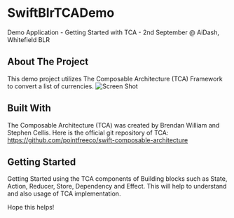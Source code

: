 # SwiftBlrTCADemo
Demo Application - Getting Started with TCA - 2nd September @ AiDash, Whitefield BLR

## About The Project

   This demo project utilizes The Composable Architecture (TCA) Framework to convert a list of currencies.
   ![Screen Shot](https://github.com/sabapathyk7/SwiftBlrTCADemo/assets/40764138/2a99f91b-ee2d-4440-844f-8acf07560a76)

## Built With

  The Composable Architecture (TCA) was created by Brendan William and Stephen Cellis. Here is the official git repository of TCA: https://github.com/pointfreeco/swift-composable-architecture 

## Getting Started

  Getting Started using the TCA components of Building blocks such as State, Action, Reducer, Store, Dependency and Effect. This will help to understand and also usage of TCA implementation.

Hope this helps!




